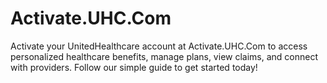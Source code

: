 # Activate.UHC.Com

Activate your UnitedHealthcare account at Activate.UHC.Com to access personalized healthcare benefits, manage plans, view claims, and connect with providers. Follow our simple guide to get started today!
